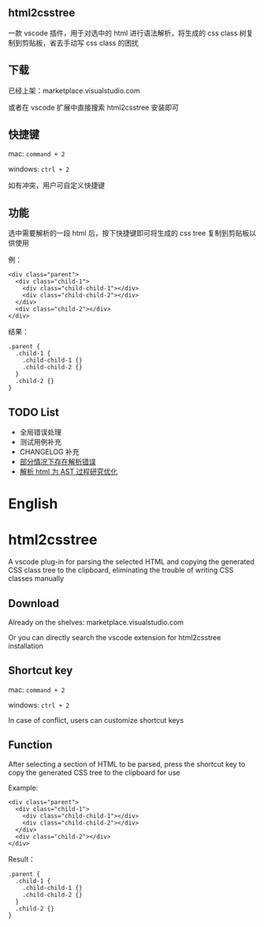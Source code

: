 ## html2csstree

一款 vscode 插件，用于对选中的 html 进行语法解析，将生成的 css class 树复制到剪贴板，省去手动写 css class 的困扰

## 下载

已经上架：marketplace.visualstudio.com

或者在 vscode 扩展中直接搜索 html2csstree 安装即可

## 快捷键

mac: `command + 2`

windows: `ctrl + 2`

如有冲突，用户可自定义快捷键

## 功能

选中需要解析的一段 html 后，按下快捷键即可将生成的 css tree 复制到剪贴板以供使用

例：

```
<div class="parent">
  <div class="child-1">
    <div class="child-child-1"></div>
    <div class="child-child-2"></div>
  </div>
  <div class="child-2"></div>
</div>
```

结果：

```
.parent {
  .child-1 {
    .child-child-1 {}
    .child-child-2 {}
  }
  .child-2 {}
}
```

## TODO List

- 全局错误处理
- 测试用例补充
- CHANGELOG 补充
- [部分情况下存在解析错误](https://github.com/liuxueyong123/html2cssTree/issues/3)
- [解析 html 为 AST 过程研究优化](https://github.com/liuxueyong123/html2cssTree/issues/1)

# English

# html2csstree

A vscode plug-in for parsing the selected HTML and copying the generated CSS class tree to the clipboard, eliminating the trouble of writing CSS classes manually

## Download

Already on the shelves: marketplace.visualstudio.com

Or you can directly search the vscode extension for html2csstree installation

## Shortcut key

mac: `command + 2`

windows: `ctrl + 2`

In case of conflict, users can customize shortcut keys

## Function

After selecting a section of HTML to be parsed, press the shortcut key to copy the generated CSS tree to the clipboard for use

Example:

```
<div class="parent">
  <div class="child-1">
    <div class="child-child-1"></div>
    <div class="child-child-2"></div>
  </div>
  <div class="child-2"></div>
</div>
```

Result：

```
.parent {
  .child-1 {
    .child-child-1 {}
    .child-child-2 {}
  }
  .child-2 {}
}
```

